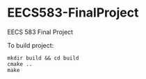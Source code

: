 # EECS583-FinalProject
EECS 583 Final Project

To build project:
```
mkdir build && cd build
cmake ..
make
```